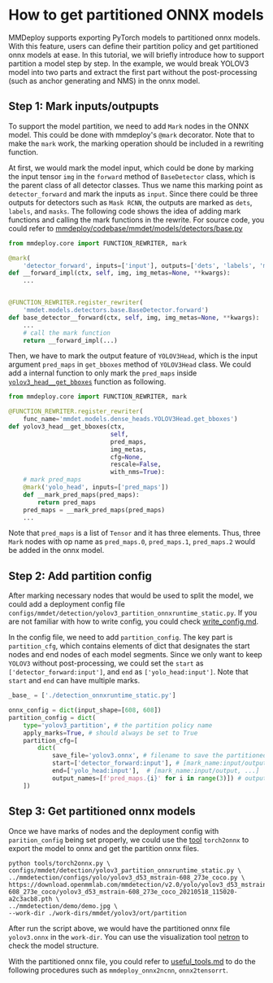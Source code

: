 # How to get partitioned ONNX models

MMDeploy supports exporting PyTorch models to partitioned onnx models. With this feature, users can define their partition policy and get partitioned onnx models at ease. In this tutorial, we will briefly introduce how to support partition a model step by step. In the example, we would break YOLOV3 model into two parts and extract the first part without the post-processing (such as anchor generating and NMS) in the onnx model.

## Step 1: Mark inputs/outpupts

To support the model partition, we need to add `Mark` nodes in the ONNX model. This could be done with mmdeploy's `@mark` decorator. Note that to make the `mark` work, the marking operation should be included in a rewriting function.

At first, we would mark the model input, which could be done by marking the input tensor `img` in the `forward` method of `BaseDetector` class, which is the parent class of all detector classes. Thus we name this marking point as `detector_forward` and mark the inputs as `input`. Since there could be three outputs for detectors such as `Mask RCNN`, the outputs are marked as  `dets`, `labels`, and `masks`. The following code shows the idea of adding mark functions and calling the mark functions in the rewrite. For source code, you could refer to [mmdeploy/codebase/mmdet/models/detectors/base.py](https://github.com/open-mmlab/mmdeploy/blob/86a50e343a3a45d7bc2ba3256100accc4973e71d/mmdeploy/codebase/mmdet/models/detectors/base.py)

```python
from mmdeploy.core import FUNCTION_REWRITER, mark

@mark(
    'detector_forward', inputs=['input'], outputs=['dets', 'labels', 'masks'])
def __forward_impl(ctx, self, img, img_metas=None, **kwargs):
    ...


@FUNCTION_REWRITER.register_rewriter(
    'mmdet.models.detectors.base.BaseDetector.forward')
def base_detector__forward(ctx, self, img, img_metas=None, **kwargs):
    ...
    # call the mark function
    return __forward_impl(...)
```

Then, we have to mark the output feature of `YOLOV3Head`, which is the input argument `pred_maps` in `get_bboxes` method of `YOLOV3Head` class. We could add a internal function to only mark the `pred_maps` inside [`yolov3_head__get_bboxes`](https://github.com/open-mmlab/mmdeploy/blob/86a50e343a3a45d7bc2ba3256100accc4973e71d/mmdeploy/codebase/mmdet/models/dense_heads/yolo_head.py#L14) function as following.

```python
from mmdeploy.core import FUNCTION_REWRITER, mark

@FUNCTION_REWRITER.register_rewriter(
    func_name='mmdet.models.dense_heads.YOLOV3Head.get_bboxes')
def yolov3_head__get_bboxes(ctx,
                            self,
                            pred_maps,
                            img_metas,
                            cfg=None,
                            rescale=False,
                            with_nms=True):
    # mark pred_maps
    @mark('yolo_head', inputs=['pred_maps'])
    def __mark_pred_maps(pred_maps):
        return pred_maps
    pred_maps = __mark_pred_maps(pred_maps)
    ...
```

Note that `pred_maps` is a list of `Tensor` and it has three elements. Thus, three `Mark` nodes with op name as `pred_maps.0`, `pred_maps.1`, `pred_maps.2` would be added in the onnx model.

## Step 2: Add partition config

After marking necessary nodes that would be used to split the model, we could add a deployment config file `configs/mmdet/detection/yolov3_partition_onnxruntime_static.py`. If you are not familiar with how to write config, you could check [write_config.md](../02-how-to-run/write_config.md).

In the config file, we need to add `partition_config`. The key part is `partition_cfg`, which contains elements of dict that designates the start nodes and end nodes of each model segments. Since we only want to keep `YOLOV3` without post-processing, we could set the `start` as `['detector_forward:input']`, and `end` as `['yolo_head:input']`. Note that `start` and `end` can have multiple marks.

```python
_base_ = ['./detection_onnxruntime_static.py']

onnx_config = dict(input_shape=[608, 608])
partition_config = dict(
    type='yolov3_partition', # the partition policy name
    apply_marks=True, # should always be set to True
    partition_cfg=[
        dict(
            save_file='yolov3.onnx', # filename to save the partitioned onnx model
            start=['detector_forward:input'], # [mark_name:input/output, ...]
            end=['yolo_head:input'],  # [mark_name:input/output, ...]
            output_names=[f'pred_maps.{i}' for i in range(3)]) # output names
    ])

```

## Step 3: Get partitioned onnx models

Once we have marks of nodes and the deployment config with `parition_config` being set properly, we could use the [tool](../02-how-to-run/useful_tools.md) `torch2onnx` to export the model to onnx and get the partition onnx files.

```shell
python tools/torch2onnx.py \
configs/mmdet/detection/yolov3_partition_onnxruntime_static.py \
../mmdetection/configs/yolo/yolov3_d53_mstrain-608_273e_coco.py \
https://download.openmmlab.com/mmdetection/v2.0/yolo/yolov3_d53_mstrain-608_273e_coco/yolov3_d53_mstrain-608_273e_coco_20210518_115020-a2c3acb8.pth \
../mmdetection/demo/demo.jpg \
--work-dir ./work-dirs/mmdet/yolov3/ort/partition
```

After run the script above, we would have the partitioned onnx file `yolov3.onnx` in the `work-dir`. You can use the visualization tool [netron](https://netron.app/) to check the model structure.

With the partitioned onnx file, you could refer to [useful_tools.md](../02-how-to-run/useful_tools.md) to do the following procedures such as `mmdeploy_onnx2ncnn`, `onnx2tensorrt`.
